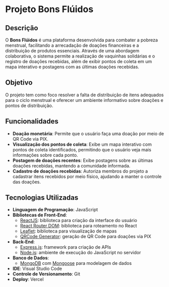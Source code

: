 # Projeto Bons Flúidos

## Descrição
O **Bons Flúidos** é uma plataforma desenvolvida para combater a pobreza menstrual, facilitando a arrecadação de doações financeiras e a distribuição de produtos essenciais. Através de uma abordagem colaborativa, o sistema permite a realização de vaquinhas solidárias e o registro de doações recebidas, além de exibir pontos de coleta em um mapa interativo e postagens com as últimas doações recebidas.

## Objetivo
O projeto tem como foco resolver a falta de distribuição de itens adequados para o ciclo menstrual e oferecer um ambiente informativo sobre doações e pontos de distribuição.

## Funcionalidades
- **Doação monetária**: Permite que o usuário faça uma doação por meio de QR Code via PIX.
- **Visualização dos pontos de coleta**: Exibe um mapa interativo com pontos de coleta identificados, permitindo que o usuário veja mais informações sobre cada ponto.
- **Postagem de doações recentes**: Exibe postagens sobre as últimas doações recebidas, mantendo a comunidade informada.
- **Cadastro de doações recebidas**: Autoriza membros do projeto a cadastrar itens recebidos por meio físico, ajudando a manter o controle das doações.

## Tecnologias Utilizadas
- **Linguagem de Programação**: JavaScript
- **Bibliotecas de Front-End**: 
  - [ReactJS](https://reactjs.org/): biblioteca para criação da interface do usuário
  - [React Router DOM](https://reactrouter.com/): biblioteca para roteamento no React
  - [Leaflet](https://leafletjs.com/): biblioteca para visualização de mapas
  - [QRCode Generator](https://github.com/soldair/node-qrcode): geração de QR Code para doações via PIX
- **Back-End**:
  - [Express.js](https://expressjs.com/): framework para criação de APIs
  - [Node.js](https://nodejs.org/): ambiente de execução do JavaScript no servidor
- **Banco de Dados**: 
  - [MongoDB](https://www.mongodb.com/) com [Mongoose](https://mongoosejs.com/) para modelagem de dados
- **IDE**: Visual Studio Code
- **Controle de Versionamento**: Git
- **Deploy**: Vercel
